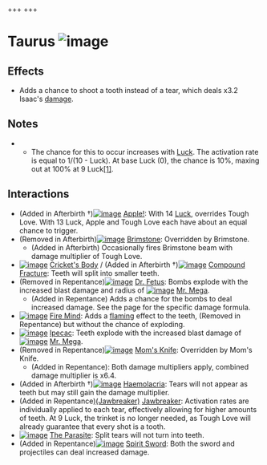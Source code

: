 +++
+++

 # Taurus ![image](/image/Taurus.png) 


Effects
---------


* Adds a chance to shoot a tooth instead of a tear, which deals x3.2 Isaac's [damage](/wiki/Damage "Damage").


Notes
-------


* + The chance for this to occur increases with [Luck](/wiki/Luck "Luck"). The activation rate is equal to 1/(10 - Luck). At base Luck (0), the chance is 10%, maxing out at 100% at 9 Luck[[1]](#cite_note-1).


Interactions
--------------


* (Added in Afterbirth †)[![image](/image/Apple!.png)](/wiki/Apple! "Apple!") [Apple!](/wiki/Apple! "Apple!"): With 14 [Luck](/wiki/Luck "Luck"), overrides Tough Love. With 13 Luck, Apple and Tough Love each have about an equal chance to trigger.
* (Removed in Afterbirth)[![image](/image/Brimstone.png)](/wiki/Brimstone "Brimstone") [Brimstone](/wiki/Brimstone "Brimstone"): Overridden by Brimstone.
	+ (Added in Afterbirth) Occasionally fires Brimstone beam with damage multiplier of Tough Love.
* [![image](/image/Cricket%27s_Body.png)](/wiki/Cricket%27s_Body "Cricket's Body") [Cricket's Body](/wiki/Cricket%27s_Body "Cricket's Body") / (Added in Afterbirth †)[![image](/image/Compound_Fracture.png)](/wiki/Compound_Fracture "Compound Fracture") [Compound Fracture](/wiki/Compound_Fracture "Compound Fracture"): Teeth will split into smaller teeth.
* (Removed in Repentance)[![image](/image/Dr._Fetus.png)](/wiki/Dr._Fetus "Dr. Fetus") [Dr. Fetus](/wiki/Dr._Fetus "Dr. Fetus"): Bombs explode with the increased blast damage and radius of [![image](/image/Mr._Mega.png)](/wiki/Mr._Mega "Mr. Mega") [Mr. Mega](/wiki/Mr._Mega "Mr. Mega").
	+ (Added in Repentance) Adds a chance for the bombs to deal increased damage. See the page for the specific damage formula.
* [![image](/image/Fire_Mind.png)](/wiki/Fire_Mind "Fire Mind") [Fire Mind](/wiki/Fire_Mind "Fire Mind"): Adds a [flaming](/wiki/Tears_(weapon)#Flaming_Tears "Tears (weapon)") effect to the teeth, (Removed in Repentance) but without the chance of exploding.
* [![image](/image/Ipecac.png)](/wiki/Ipecac "Ipecac") [Ipecac](/wiki/Ipecac "Ipecac"): Teeth explode with the increased blast damage of [![image](/image/Mr._Mega.png)](/wiki/Mr._Mega "Mr. Mega") [Mr. Mega](/wiki/Mr._Mega "Mr. Mega").
* (Removed in Repentance)[![image](/image/Mom%27s_Knife.png)](/wiki/Mom%27s_Knife "Mom's Knife") [Mom's Knife](/wiki/Mom%27s_Knife "Mom's Knife"): Overridden by Mom's Knife.
	+ (Added in Repentance): Both damage multipliers apply, combined damage multiplier is x6.4.
* (Added in Afterbirth †)[![image](/image/Haemolacria.png)](/wiki/Haemolacria "Haemolacria") [Haemolacria](/wiki/Haemolacria "Haemolacria"): Tears will not appear as teeth but may still gain the damage multiplier.
* (Added in Repentance)[(Jawbreaker)](/wiki/Jawbreaker "Jawbreaker") [Jawbreaker](/wiki/Jawbreaker "Jawbreaker"): Activation rates are individually applied to each tear, effectively allowing for higher amounts of teeth. At 9 Luck, the trinket is no longer needed, as Tough Love will already guarantee that every shot is a tooth.
* [![image](/image/The_Parasite.png)](/wiki/The_Parasite "The Parasite") [The Parasite](/wiki/The_Parasite "The Parasite"): Split tears will not turn into teeth.
* (Added in Repentance)[![image](/image/Spirit_Sword.png)](/wiki/Spirit_Sword "Spirit Sword") [Spirit Sword](/wiki/Spirit_Sword "Spirit Sword"): Both the sword and projectiles can deal increased damage.


